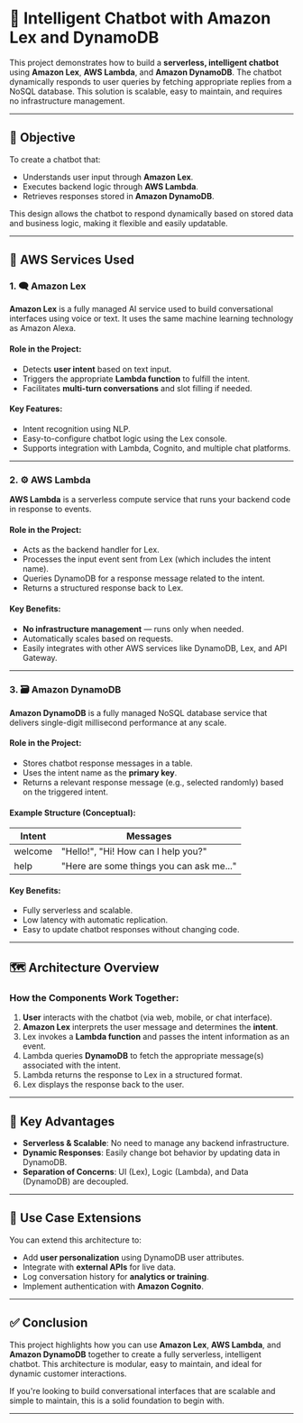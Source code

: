 # 🤖 Intelligent Chatbot with Amazon Lex and DynamoDB

This project demonstrates how to build a **serverless, intelligent chatbot** using **Amazon Lex**, **AWS Lambda**, and **Amazon DynamoDB**. The chatbot dynamically responds to user queries by fetching appropriate replies from a NoSQL database. This solution is scalable, easy to maintain, and requires no infrastructure management.

---

## 📌 Objective

To create a chatbot that:
- Understands user input through **Amazon Lex**.
- Executes backend logic through **AWS Lambda**.
- Retrieves responses stored in **Amazon DynamoDB**.

This design allows the chatbot to respond dynamically based on stored data and business logic, making it flexible and easily updatable.

---

## 🧩 AWS Services Used

### 1. 🗨️ Amazon Lex

**Amazon Lex** is a fully managed AI service used to build conversational interfaces using voice or text. It uses the same machine learning technology as Amazon Alexa.

#### Role in the Project:
- Detects **user intent** based on text input.
- Triggers the appropriate **Lambda function** to fulfill the intent.
- Facilitates **multi-turn conversations** and slot filling if needed.

#### Key Features:
- Intent recognition using NLP.
- Easy-to-configure chatbot logic using the Lex console.
- Supports integration with Lambda, Cognito, and multiple chat platforms.

---

### 2. ⚙️ AWS Lambda

**AWS Lambda** is a serverless compute service that runs your backend code in response to events.

#### Role in the Project:
- Acts as the backend handler for Lex.
- Processes the input event sent from Lex (which includes the intent name).
- Queries DynamoDB for a response message related to the intent.
- Returns a structured response back to Lex.

#### Key Benefits:
- **No infrastructure management** — runs only when needed.
- Automatically scales based on requests.
- Easily integrates with other AWS services like DynamoDB, Lex, and API Gateway.

---

### 3. 🗃️ Amazon DynamoDB

**Amazon DynamoDB** is a fully managed NoSQL database service that delivers single-digit millisecond performance at any scale.

#### Role in the Project:
- Stores chatbot response messages in a table.
- Uses the intent name as the **primary key**.
- Returns a relevant response message (e.g., selected randomly) based on the triggered intent.

#### Example Structure (Conceptual):
| Intent  | Messages                                  |
|---------|-------------------------------------------|
| welcome | "Hello!", "Hi! How can I help you?"       |
| help    | "Here are some things you can ask me..."  |

#### Key Benefits:
- Fully serverless and scalable.
- Low latency with automatic replication.
- Easy to update chatbot responses without changing code.

---

## 🗺️ Architecture Overview

### How the Components Work Together:

1. **User** interacts with the chatbot (via web, mobile, or chat interface).
2. **Amazon Lex** interprets the user message and determines the **intent**.
3. Lex invokes a **Lambda function** and passes the intent information as an event.
4. Lambda queries **DynamoDB** to fetch the appropriate message(s) associated with the intent.
5. Lambda returns the response to Lex in a structured format.
6. Lex displays the response back to the user.

---

## 🔧 Key Advantages

- **Serverless & Scalable**: No need to manage any backend infrastructure.
- **Dynamic Responses**: Easily change bot behavior by updating data in DynamoDB.
- **Separation of Concerns**: UI (Lex), Logic (Lambda), and Data (DynamoDB) are decoupled.

---

## 🚀 Use Case Extensions

You can extend this architecture to:
- Add **user personalization** using DynamoDB user attributes.
- Integrate with **external APIs** for live data.
- Log conversation history for **analytics or training**.
- Implement authentication with **Amazon Cognito**.

---

## ✅ Conclusion

This project highlights how you can use **Amazon Lex**, **AWS Lambda**, and **Amazon DynamoDB** together to create a fully serverless, intelligent chatbot. This architecture is modular, easy to maintain, and ideal for dynamic customer interactions.

If you're looking to build conversational interfaces that are scalable and simple to maintain, this is a solid foundation to begin with.

---
